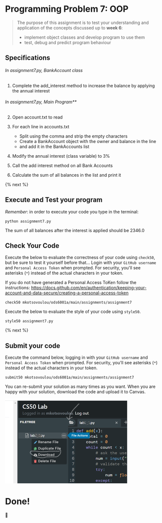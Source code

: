 # Programming Problem 7: OOP

> The purpose of this assignment is to test your understanding and application of the concepts discussed up to **week 6**:
>
> - implement object classes and develop program to use them
> - test, debug and predict program behaviour

## Specifications
###### In assignment7.py, BankAccount class

1. Complete the add_interest method to increase the balance by applying the annual interest

###### In assignment7.py, Main Program**
2. Open account.txt to read

3. For each line in accounts.txt 
   - Split using the comma and strip the empty characters
   - Create a BankAccount object with the owner and balance in the line
   - and add it in the BankAccounts list

4. Modify the annual interest (class variable) to 3%

5. Call the add interest method on all Bank Accounts

6. Calculate the sum of all balances in the list and print it


{% next %}


## Execute and Test your program 

*Remember*: in order to execute your code you type in the terminal:

```
python assignment7.py

```
The sum of all balances after the interest is applied should be 2346.0

## Check Your Code

Execute the below to evaluate the correctness of your code using `check50`, but be sure to test it yourself before that...
Login with your `GitHub username` and `Personal Access Token` when prompted. For security, you'll see asterisks (`*`) instead of the actual characters in your token. 

If you do not have generated a Personal Access ToKen follow the instructions: 
https://docs.github.com/en/authentication/keeping-your-account-and-data-secure/creating-a-personal-access-token

```
check50 mkotsovoulou/ods6001a/main/assignments/assignment7
```

Execute the below to evaluate the style of your code using `style50`.

```
style50 assignment7.py
```

{% next %}

## Submit your code

Execute the command below, logging in with your `GitHub username` and `Personal Access Token` when prompted. For security, you'll see asterisks (`*`) instead of the actual characters in your token. 

```
submit50 mkotsovoulou/ods6001a/main/assignments/assignment7
```

You can re-submit your solution as many times as you want.
When you are happy with your solution, download the code and upload it to Canvas.

![Image of download](download.png)

# Done!
:tada: